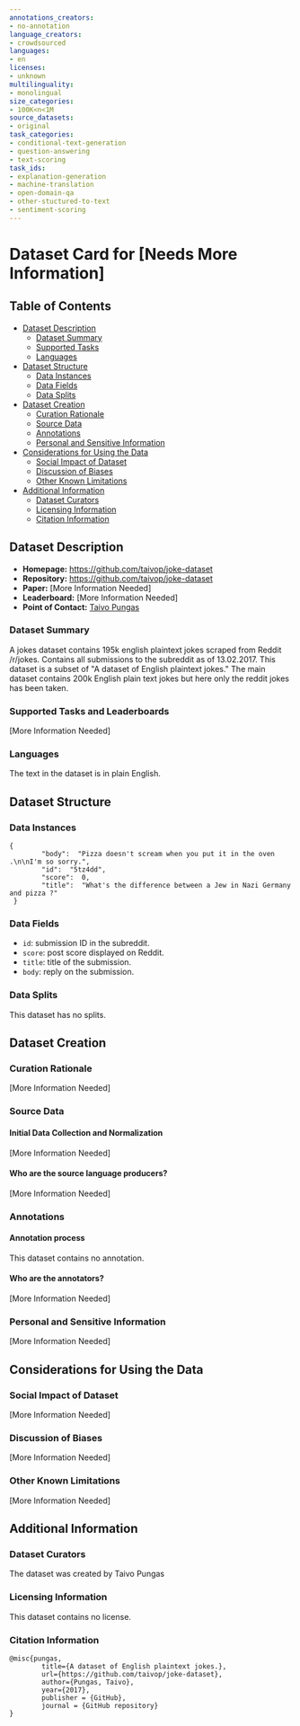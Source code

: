 ```yaml
---
annotations_creators:
- no-annotation
language_creators:
- crowdsourced
languages:
- en
licenses:
- unknown
multilinguality:
- monolingual
size_categories:
- 100K<n<1M
source_datasets:
- original
task_categories:
- conditional-text-generation
- question-answering
- text-scoring
task_ids:
- explanation-generation
- machine-translation
- open-domain-qa
- other-stuctured-to-text
- sentiment-scoring
---
```


# Dataset Card for [Needs More Information]

## Table of Contents
- [Dataset Description](#dataset-description)
  - [Dataset Summary](#dataset-summary)
  - [Supported Tasks](#supported-tasks-and-leaderboards)
  - [Languages](#languages)
- [Dataset Structure](#dataset-structure)
  - [Data Instances](#data-instances)
  - [Data Fields](#data-instances)
  - [Data Splits](#data-instances)
- [Dataset Creation](#dataset-creation)
  - [Curation Rationale](#curation-rationale)
  - [Source Data](#source-data)
  - [Annotations](#annotations)
  - [Personal and Sensitive Information](#personal-and-sensitive-information)
- [Considerations for Using the Data](#considerations-for-using-the-data)
  - [Social Impact of Dataset](#social-impact-of-dataset)
  - [Discussion of Biases](#discussion-of-biases)
  - [Other Known Limitations](#other-known-limitations)
- [Additional Information](#additional-information)
  - [Dataset Curators](#dataset-curators)
  - [Licensing Information](#licensing-information)
  - [Citation Information](#citation-information)

## Dataset Description

- **Homepage:** https://github.com/taivop/joke-dataset
- **Repository:** https://github.com/taivop/joke-dataset
- **Paper:** [More Information Needed]
- **Leaderboard:** [More Information Needed]
- **Point of Contact:** [Taivo Pungas](taivo@pungas.ee)

### Dataset Summary

A jokes dataset contains 195k english plaintext jokes scraped from Reddit /r/jokes. Contains all submissions to the subreddit as of 13.02.2017. This dataset is a subset of "A dataset of English plaintext jokes." The main dataset contains 200k English plain text jokes but here only the reddit jokes has been taken.

### Supported Tasks and Leaderboards

[More Information Needed]

### Languages

The text in the dataset is in plain English.

## Dataset Structure

### Data Instances

```
{
        "body":  "Pizza doesn't scream when you put it in the oven .\n\nI'm so sorry.",
        "id":  "5tz4dd",
        "score":  0,
        "title":  "What's the difference between a Jew in Nazi Germany and pizza ?"
 }
```

### Data Fields

- `id`: submission ID in the subreddit.
- `score`: post score displayed on Reddit.
- `title`: title of the submission.
- `body`: reply on the submission.

### Data Splits

This dataset has no splits.

## Dataset Creation

### Curation Rationale

[More Information Needed]

### Source Data

#### Initial Data Collection and Normalization

[More Information Needed]

#### Who are the source language producers?

[More Information Needed]

### Annotations

#### Annotation process

This dataset contains no annotation.

#### Who are the annotators?

[More Information Needed]

### Personal and Sensitive Information

[More Information Needed]

## Considerations for Using the Data

### Social Impact of Dataset

[More Information Needed]

### Discussion of Biases

[More Information Needed]

### Other Known Limitations

[More Information Needed]

## Additional Information

### Dataset Curators

The dataset was created by Taivo Pungas

### Licensing Information

This dataset contains no license.

### Citation Information

```
@misc{pungas,
        title={A dataset of English plaintext jokes.},
        url={https://github.com/taivop/joke-dataset},
        author={Pungas, Taivo},
        year={2017},
        publisher = {GitHub},
        journal = {GitHub repository}
}
```